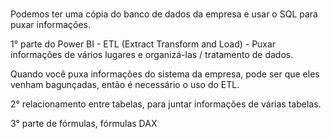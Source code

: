 ### 

Podemos ter uma cópia do banco de dados da empresa e usar o SQL para puxar informações.

1° parte do Power BI - ETL (Extract Transform and Load) - Puxar informações de vários lugares e organizá-las / tratamento de dados.

Quando você puxa informações do sistema da empresa, pode ser que eles venham bagunçadas, então é necessário o uso do ETL.

2° relacionamento entre tabelas, para juntar informações de várias tabelas.

3° parte de fórmulas, fórmulas DAX
